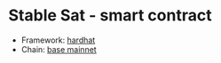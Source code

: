 # Stable Sat - smart contract

- Framework: [hardhat](https://hardhat.org)
- Chain: [base mainnet](https://base.org)
